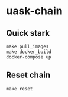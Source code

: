 # uask-chain 

## Quick stark
```shell
make pull_images
make docker_build
docker-compose up
```

## Reset chain
```shell
make reset
```